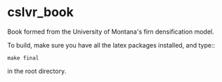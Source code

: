 # cslvr_book
Book formed from the University of Montana's firn densification model.

To build, make sure you have all the latex packages installed, and type::

    make final

in the root directory.
